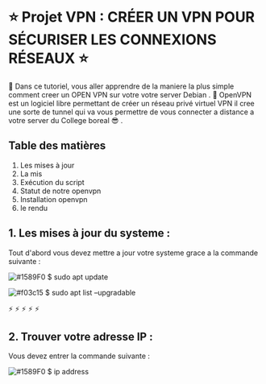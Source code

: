 # :star: Projet VPN  : CRÉER UN VPN POUR SÉCURISER LES CONNEXIONS RÉSEAUX  :star:
:rose: Dans ce tutoriel, vous aller apprendre de la maniere la plus simple comment creer un OPEN VPN sur votre votre server Debian . :rose:
OpenVPN est un logiciel libre permettant de créer un réseau privé virtuel VPN   il cree une sorte de tunnel qui va vous permettre de vous connecter a distance a votre server du College boreal :sunglasses:  . 


## Table des matières
  1. Les mises à jour
  2. La mis
  3. Exécution du script
  4. Statut de notre openvpn
  6. Installation openvpn
  7. le rendu
  
  
## 1. Les mises à jour du systeme :
Tout d'abord vous devez mettre a jour votre systeme grace a la commande suivante :

 ![#1589F0](https://via.placeholder.com/15/1589F0/000000?text=+)  $ sudo apt update 



![#f03c15](https://via.placeholder.com/15/f03c15/000000?text=+)  $ sudo apt list –upgradable

:zap:                   :zap:                 :zap:                     :zap:                     :zap:

## 2. Trouver votre adresse IP :

Vous devez entrer la commande suivante :

![#1589F0](https://via.placeholder.com/15/1589F0/000000?text=+)  $ ip address




